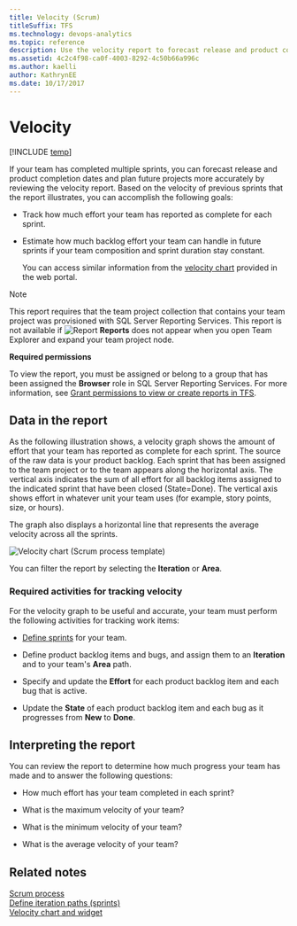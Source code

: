 ```yaml
---
title: Velocity (Scrum)
titleSuffix: TFS
ms.technology: devops-analytics
ms.topic: reference
description: Use the velocity report to forecast release and product completion dates and plan future projects
ms.assetid: 4c2c4f98-ca0f-4003-8292-4c50b66a996c
ms.author: kaelli
author: KathrynEE
ms.date: 10/17/2017
---
```


# Velocity

[!INCLUDE [temp](../includes/tfs-report-platform-version.md)]

If your team has completed multiple sprints, you can forecast release and product completion dates and plan future projects more accurately by reviewing the velocity report. Based on the velocity of previous sprints that the report illustrates, you can accomplish the following goals:

- Track how much effort your team has reported as complete for each sprint.

- Estimate how much backlog effort your team can handle in future sprints if your team composition and sprint duration stay constant.

  You can access similar information from the [velocity chart](../guidance/team-velocity.md) provided in the web portal.

> [!NOTE]
> This report requires that the team project collection that contains your team project was provisioned with SQL Server Reporting Services. This report is not available if ![Report](media/icon_reportte.png "Icon_reportTE") **Reports** does not appear when you open Team Explorer and expand your team project node.

**Required permissions**

To view the report, you must be assigned or belong to a group that has been assigned the **Browser** role in SQL Server Reporting Services. For more information, see [Grant permissions to view or create reports in TFS](../admin/grant-permissions-to-reports.md).

## <a name="Data"></a> Data in the report

As the following illustration shows, a velocity graph shows the amount of effort that your team has reported as complete for each sprint. The source of the raw data is your product backlog. Each sprint that has been assigned to the team project or to the team appears along the horizontal axis. The vertical axis indicates the sum of all effort for all backlog items assigned to the indicated sprint that have been closed (State=Done). The vertical axis shows effort in whatever unit your team uses (for example, story points, size, or hours).

The graph also displays a horizontal line that represents the average velocity across all the sprints.

![Velocity chart (Scrum process template)](media/scrum_velocity.png "Scrum_Velocity")

You can filter the report by selecting the **Iteration** or **Area**.

### Required activities for tracking velocity

For the velocity graph to be useful and accurate, your team must perform the following activities for tracking work items:

- [Define sprints](../../boards/sprints/define-sprints.md) for your team.

- Define product backlog items and bugs, and assign them to an **Iteration** and to your team's **Area** path.

- Specify and update the **Effort** for each product backlog item and each bug that is active.

- Update the **State** of each product backlog item and each bug as it progresses from **New** to **Done**.

<a name="Interpreting"></a>

## Interpreting the report

You can review the report to determine how much progress your team has made and to answer the following questions:

- How much effort has your team completed in each sprint?

- What is the maximum velocity of your team?

- What is the minimum velocity of your team?

- What is the average velocity of your team?

## Related notes

[Scrum process](../../boards/work-items/guidance/scrum-process.md)  
 [Define iteration paths (sprints)](../../organizations/settings/set-iteration-paths-sprints.md)  
 [Velocity chart and widget](../guidance/team-velocity.md)

